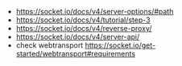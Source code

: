 - https://socket.io/docs/v4/server-options/#path
- https://socket.io/docs/v4/tutorial/step-3
- https://socket.io/docs/v4/reverse-proxy/
- https://socket.io/docs/v4/server-api/
- check webtransport https://socket.io/get-started/webtransport#requirements



